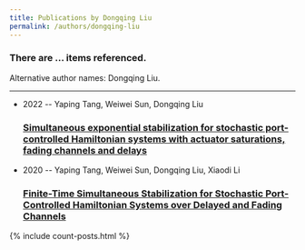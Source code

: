 ```yaml
---
title: Publications by Dongqing Liu
permalink: /authors/dongqing-liu
---
```


<h3 id="number-posts">There are ... items referenced.</h3>
<p id='info-authors'>Alternative author names: Dongqing Liu.</p>
<hr />
<ul class="post-list">
<li><span class='post-meta'>2022 -- Yaping Tang, Weiwei Sun, Dongqing Liu</span><h3><a class='post-link' href="{{ site.baseurl }}/simultaneous-exponential-stabilization-for-stochastic-port-controlled-hamiltonian-systems-with-actuator-saturations-fading-channels-and-delays">Simultaneous exponential stabilization for stochastic port-controlled Hamiltonian systems with actuator saturations, fading channels and delays</a></h3></li>
<li><span class='post-meta'>2020 -- Yaping Tang, Weiwei Sun, Dongqing Liu, Xiaodi Li</span><h3><a class='post-link' href="{{ site.baseurl }}/finite-time-simultaneous-stabilization-for-stochastic-port-controlled-hamiltonian-systems-over-delayed-and-fading-channels">Finite-Time Simultaneous Stabilization for Stochastic Port-Controlled Hamiltonian Systems over Delayed and Fading Channels</a></h3></li>

</ul>
{% include count-posts.html %}
